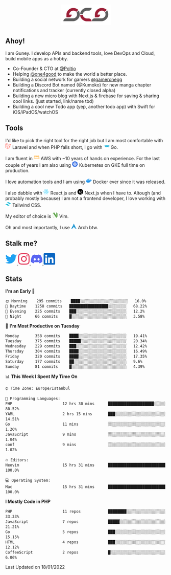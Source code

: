 <h1 align="center">
  <img src="https://raw.githubusercontent.com/gcg/gcg/master/gcg.png" alt="Guney Can Gokoglu" />
</h1>

## Ahoy!

I am Guney. I develop APIs and backend tools, love DevOps and Cloud, build mobile apps as a hobby.

- Co-Founder & CTO at [@Poltio](https://www.poltio.com)
- Helping [@one4good](https://one4good.com) to make the world a better place.
- Building a social network for gamers [@gameronegg](https://g1.gg)
- Building a Discord Bot named (@Kumoko) for new manga chapter notifications and tracker (currently closed alpha)
- Building a new micro blog with Next.js & firebase for saving & sharing cool links. (just started, link/name tbd)
- Building a cool new Todo app (yep, another todo app) with Swift for iOS/iPadOS/watchOS


## Tools

I'd like to pick the right tool for the right job but I am most comfortable with  <img src="https://raw.githubusercontent.com/gcg/gcg/master/assets/laravel.svg" alt="Laravel PHP" width="18" height="18" /> Laravel and when PHP falls short, I go with <img src="https://raw.githubusercontent.com/gcg/gcg/master/assets/go.svg" alt="Go" width="18" height="18" /> Go.

I am fluent in <img src="https://raw.githubusercontent.com/gcg/gcg/master/assets/amazonaws.svg" alt="AWS" width="18" height="18" /> AWS with ~10 years of hands on experience. For the last couple of years I am also using <img src="https://raw.githubusercontent.com/gcg/gcg/master/assets/kubernetes.svg" alt="GKE" height="18" width="18" /> Kubernetes on GKE full time on production.

I love automation tools and I am using <img src="https://raw.githubusercontent.com/gcg/gcg/master/assets/docker.svg" alt="Docker" width="18" height="18" /> Docker ever since it was released.

I also dabble with <img src="https://raw.githubusercontent.com/gcg/gcg/master/assets/react.svg" alt="React.js" width="18" height="18" /> React.js and <img src="https://raw.githubusercontent.com/gcg/gcg/master/assets/nextdotjs.svg" alt="Next.js" width="18" height="18" /> Next.js when I have to.
Altough (and probably mostly because) I am not a frontend developer, I love working with <img src="https://raw.githubusercontent.com/gcg/gcg/master/assets/tailwindcss.svg" alt="Tailwind CSS" width="18" height="18" /> Tailwind CSS.

My editor of choice is <img src="https://raw.githubusercontent.com/gcg/gcg/master/assets/neovim.svg" alt="NeoVim" width="18" height="18" /> Vim.

Oh and most importantly, I use <img src="https://raw.githubusercontent.com/gcg/gcg/master/assets/archlinux.svg" alt="Arch Linux" width="18" height="18" /> Arch btw.


## Stalk me?

<a href="https://twitter.com/gcg" target="_blank" >
    <img src="https://raw.githubusercontent.com/gcg/gcg/master/assets/twitter.svg" width="36" height="36" alt="@gcg" />
</a>

<a href="https://instagram.com/gcg" target="_blank">
    <img src="https://raw.githubusercontent.com/gcg/gcg/master/assets/instagram.svg" alt="@gcg" width="36" height="36" />
</a>

<a href="https://discord.gg/SMcJHkX4r7" target="_blank">
    <img src="https://raw.githubusercontent.com/gcg/gcg/master/assets/discord.svg" alt="gcg#3057" width="36" height="36" />
</a>

<a href="https://www.linkedin.com/in/guneycan/" target="_blank">
    <img src="https://raw.githubusercontent.com/gcg/gcg/master/assets/linkedin.svg" alt="LinkedIn" width="36" height="36" />
</a>

## Stats

<!--START_SECTION:waka-->
**I'm an Early 🐤** 

```text
🌞 Morning    295 commits    ████░░░░░░░░░░░░░░░░░░░░░   16.0% 
🌆 Daytime    1258 commits   █████████████████░░░░░░░░   68.22% 
🌃 Evening    225 commits    ███░░░░░░░░░░░░░░░░░░░░░░   12.2% 
🌙 Night      66 commits     █░░░░░░░░░░░░░░░░░░░░░░░░   3.58%

```
📅 **I'm Most Productive on Tuesday** 

```text
Monday       358 commits    ████░░░░░░░░░░░░░░░░░░░░░   19.41% 
Tuesday      375 commits    █████░░░░░░░░░░░░░░░░░░░░   20.34% 
Wednesday    229 commits    ███░░░░░░░░░░░░░░░░░░░░░░   12.42% 
Thursday     304 commits    ████░░░░░░░░░░░░░░░░░░░░░   16.49% 
Friday       320 commits    ████░░░░░░░░░░░░░░░░░░░░░   17.35% 
Saturday     177 commits    ██░░░░░░░░░░░░░░░░░░░░░░░   9.6% 
Sunday       81 commits     █░░░░░░░░░░░░░░░░░░░░░░░░   4.39%

```


📊 **This Week I Spent My Time On** 

```text
⌚︎ Time Zone: Europe/Istanbul

💬 Programming Languages: 
PHP                      12 hrs 30 mins      ████████████████████░░░░░   80.52% 
YAML                     2 hrs 15 mins       ███░░░░░░░░░░░░░░░░░░░░░░   14.51% 
Go                       11 mins             ░░░░░░░░░░░░░░░░░░░░░░░░░   1.26% 
JavaScript               9 mins              ░░░░░░░░░░░░░░░░░░░░░░░░░   1.04% 
conf                     9 mins              ░░░░░░░░░░░░░░░░░░░░░░░░░   1.02%

🔥 Editors: 
Neovim                   15 hrs 31 mins      █████████████████████████   100.0%

💻 Operating System: 
Mac                      15 hrs 31 mins      █████████████████████████   100.0%

```

**I Mostly Code in PHP** 

```text
PHP                      11 repos            ████████░░░░░░░░░░░░░░░░░   33.33% 
JavaScript               7 repos             █████░░░░░░░░░░░░░░░░░░░░   21.21% 
Go                       5 repos             ███░░░░░░░░░░░░░░░░░░░░░░   15.15% 
HTML                     4 repos             ███░░░░░░░░░░░░░░░░░░░░░░   12.12% 
CoffeeScript             2 repos             █░░░░░░░░░░░░░░░░░░░░░░░░   6.06%

```



 Last Updated on 18/01/2022
<!--END_SECTION:waka-->
